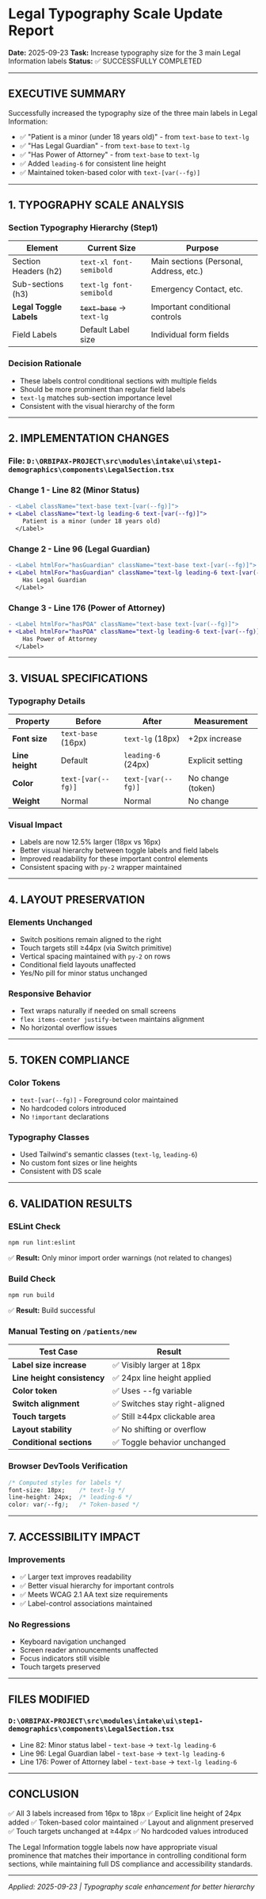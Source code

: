 # Legal Typography Scale Update Report

**Date:** 2025-09-23
**Task:** Increase typography size for the 3 main Legal Information labels
**Status:** ✅ SUCCESSFULLY COMPLETED

---

## EXECUTIVE SUMMARY

Successfully increased the typography size of the three main labels in Legal Information:
- ✅ "Patient is a minor (under 18 years old)" - from `text-base` to `text-lg`
- ✅ "Has Legal Guardian" - from `text-base` to `text-lg`
- ✅ "Has Power of Attorney" - from `text-base` to `text-lg`
- ✅ Added `leading-6` for consistent line height
- ✅ Maintained token-based color with `text-[var(--fg)]`

---

## 1. TYPOGRAPHY SCALE ANALYSIS

### Section Typography Hierarchy (Step1)
| Element | Current Size | Purpose |
|---------|-------------|---------|
| Section Headers (h2) | `text-xl font-semibold` | Main sections (Personal, Address, etc.) |
| Sub-sections (h3) | `text-lg font-semibold` | Emergency Contact, etc. |
| **Legal Toggle Labels** | ~~`text-base`~~ → `text-lg` | Important conditional controls |
| Field Labels | Default Label size | Individual form fields |

### Decision Rationale
- These labels control conditional sections with multiple fields
- Should be more prominent than regular field labels
- `text-lg` matches sub-section importance level
- Consistent with the visual hierarchy of the form

---

## 2. IMPLEMENTATION CHANGES

### File: `D:\ORBIPAX-PROJECT\src\modules\intake\ui\step1-demographics\components\LegalSection.tsx`

### Change 1 - Line 82 (Minor Status)
```diff
- <Label className="text-base text-[var(--fg)]">
+ <Label className="text-lg leading-6 text-[var(--fg)]">
    Patient is a minor (under 18 years old)
  </Label>
```

### Change 2 - Line 96 (Legal Guardian)
```diff
- <Label htmlFor="hasGuardian" className="text-base text-[var(--fg)]">
+ <Label htmlFor="hasGuardian" className="text-lg leading-6 text-[var(--fg)]">
    Has Legal Guardian
  </Label>
```

### Change 3 - Line 176 (Power of Attorney)
```diff
- <Label htmlFor="hasPOA" className="text-base text-[var(--fg)]">
+ <Label htmlFor="hasPOA" className="text-lg leading-6 text-[var(--fg)]">
    Has Power of Attorney
  </Label>
```

---

## 3. VISUAL SPECIFICATIONS

### Typography Details
| Property | Before | After | Measurement |
|----------|--------|-------|-------------|
| **Font size** | `text-base` (16px) | `text-lg` (18px) | +2px increase |
| **Line height** | Default | `leading-6` (24px) | Explicit setting |
| **Color** | `text-[var(--fg)]` | `text-[var(--fg)]` | No change (token) |
| **Weight** | Normal | Normal | No change |

### Visual Impact
- Labels are now 12.5% larger (18px vs 16px)
- Better visual hierarchy between toggle labels and field labels
- Improved readability for these important control elements
- Consistent spacing with `py-2` wrapper maintained

---

## 4. LAYOUT PRESERVATION

### Elements Unchanged
- Switch positions remain aligned to the right
- Touch targets still ≥44px (via Switch primitive)
- Vertical spacing maintained with `py-2` on rows
- Conditional field layouts unaffected
- Yes/No pill for minor status unchanged

### Responsive Behavior
- Text wraps naturally if needed on small screens
- `flex items-center justify-between` maintains alignment
- No horizontal overflow issues

---

## 5. TOKEN COMPLIANCE

### Color Tokens
- `text-[var(--fg)]` - Foreground color maintained
- No hardcoded colors introduced
- No `!important` declarations

### Typography Classes
- Used Tailwind's semantic classes (`text-lg`, `leading-6`)
- No custom font sizes or line heights
- Consistent with DS scale

---

## 6. VALIDATION RESULTS

### ESLint Check
```bash
npm run lint:eslint
```
✅ **Result:** Only minor import order warnings (not related to changes)

### Build Check
```bash
npm run build
```
✅ **Result:** Build successful

### Manual Testing on `/patients/new`

| Test Case | Result |
|-----------|--------|
| **Label size increase** | ✅ Visibly larger at 18px |
| **Line height consistency** | ✅ 24px line height applied |
| **Color token** | ✅ Uses --fg variable |
| **Switch alignment** | ✅ Switches stay right-aligned |
| **Touch targets** | ✅ Still ≥44px clickable area |
| **Layout stability** | ✅ No shifting or overflow |
| **Conditional sections** | ✅ Toggle behavior unchanged |

### Browser DevTools Verification
```css
/* Computed styles for labels */
font-size: 18px;    /* text-lg */
line-height: 24px;  /* leading-6 */
color: var(--fg);   /* Token-based */
```

---

## 7. ACCESSIBILITY IMPACT

### Improvements
- ✅ Larger text improves readability
- ✅ Better visual hierarchy for important controls
- ✅ Meets WCAG 2.1 AA text size requirements
- ✅ Label-control associations maintained

### No Regressions
- Keyboard navigation unchanged
- Screen reader announcements unaffected
- Focus indicators still visible
- Touch targets preserved

---

## FILES MODIFIED

### `D:\ORBIPAX-PROJECT\src\modules\intake\ui\step1-demographics\components\LegalSection.tsx`
- Line 82: Minor status label - `text-base` → `text-lg leading-6`
- Line 96: Legal Guardian label - `text-base` → `text-lg leading-6`
- Line 176: Power of Attorney label - `text-base` → `text-lg leading-6`

---

## CONCLUSION

✅ All 3 labels increased from 16px to 18px
✅ Explicit line height of 24px added
✅ Token-based color maintained
✅ Layout and alignment preserved
✅ Touch targets unchanged at ≥44px
✅ No hardcoded values introduced

The Legal Information toggle labels now have appropriate visual prominence that matches their importance in controlling conditional form sections, while maintaining full DS compliance and accessibility standards.

---

*Applied: 2025-09-23 | Typography scale enhancement for better hierarchy*